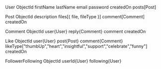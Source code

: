 User
	ObjectId
	firstName
	lastName
	email
	password
	createdOn
	posts[Post]
	

Post
	ObjectId
	description
	files[{
		file,
		fileType
	}]
	comment[Comment]
	createdOn

	
Comment
	ObjectId
	user{User}
	reply{Comment}
	comment
	createdOn
	
Like
	ObjectId
	user{User}
	post{Post}
	comment{Comment}
	likeType["thumbUp","heart","insightful","support","celebrate","funny"] 
	createdOn
	


FollowerFollowing
	ObjectId
	userId{User}
	following{User}